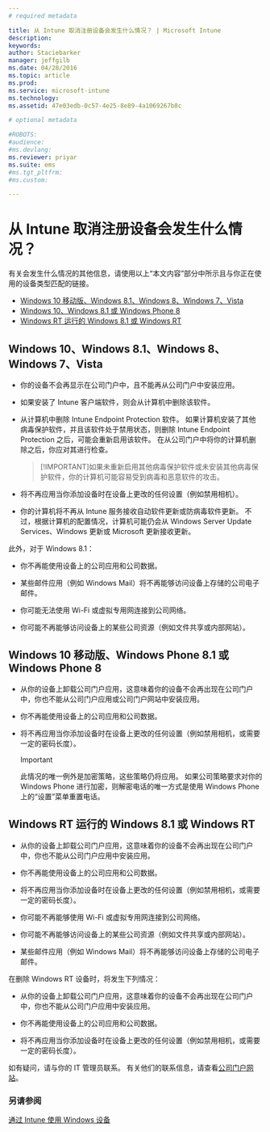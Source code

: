 ```yaml
---
# required metadata

title: 从 Intune 取消注册设备会发生什么情况？ | Microsoft Intune
description:
keywords:
author: Staciebarker
manager: jeffgilb
ms.date: 04/28/2016
ms.topic: article
ms.prod:
ms.service: microsoft-intune
ms.technology:
ms.assetid: 47e03edb-0c57-4e25-8e89-4a1069267b8c

# optional metadata

#ROBOTS:
#audience:
#ms.devlang:
ms.reviewer: priyar
ms.suite: ems
#ms.tgt_pltfrm:
#ms.custom:

---
```



# 从 Intune 取消注册设备会发生什么情况？

有关会发生什么情况的其他信息，请使用以上“本文内容”部分中所示且与你正在使用的设备类型匹配的链接。

- [Windows 10 移动版、Windows 8.1、Windows 8、Windows 7、Vista](#windows-10-mobile--8-1,-windows-8,-windows-7,-vista)
- [Windows 10、Windows 8.1 或 Windows Phone 8](#windows-10--windows-8-1-or-windows-phone-8)
- [Windows RT 运行的 Windows 8.1 或 Windows RT](#windows-rt-running-windows-8-1-or-windows-rt)


## Windows 10、Windows 8.1、Windows 8、Windows 7、Vista

-   你的设备不会再显示在公司门户中，且不能再从公司门户中安装应用。

-   如果安装了 Intune 客户端软件，则会从计算机中删除该软件。

-   从计算机中删除 Intune Endpoint Protection 软件。 如果计算机安装了其他病毒保护软件，并且该软件处于禁用状态，则删除 Intune Endpoint Protection 之后，可能会重新启用该软件。 在从公司门户中将你的计算机删除之后，你应对其进行检查。

    > [!IMPORTANT]如果未重新启用其他病毒保护软件或未安装其他病毒保护软件，你的计算机可能容易受到病毒和恶意软件的攻击。

-   将不再应用当你添加设备时在设备上更改的任何设置（例如禁用相机）。

-   你的计算机将不再从 Intune 服务接收自动软件更新或防病毒软件更新。 不过，根据计算机的配置情况，计算机可能仍会从 Windows Server Update Services、Windows 更新或 Microsoft 更新接收更新。

此外，对于 Windows 8.1：

-   你不再能使用设备上的公司应用和公司数据。

-   某些邮件应用（例如 Windows Mail）将不再能够访问设备上存储的公司电子邮件。

-   你可能无法使用 Wi-Fi 或虚拟专用网连接到公司网络。

-   你可能不再能够访问设备上的某些公司资源（例如文件共享或内部网站）。

## Windows 10 移动版、Windows Phone 8.1 或 Windows Phone 8

-   从你的设备上卸载公司门户应用，这意味着你的设备不会再出现在公司门户中，你也不能从公司门户应用或公司门户网站中安装应用。

-   你不再能使用设备上的公司应用和公司数据。

-   将不再应用当你添加设备时在设备上更改的任何设置（例如禁用相机，或需要一定的密码长度）。

    > [!IMPORTANT]
    > 此情况的唯一例外是加密策略，这些策略仍将应用。 如果公司策略要求对你的 Windows Phone 进行加密，则解密电话的唯一方式是使用 Windows Phone 上的“设置”菜单重置电话。

## Windows RT 运行的 Windows 8.1 或 Windows RT

-   从你的设备上卸载公司门户应用，这意味着你的设备不会再出现在公司门户中，你也不能从公司门户应用中安装应用。

-   你不再能使用设备上的公司应用和公司数据。

-   将不再应用当你添加设备时在设备上更改的任何设置（例如禁用相机，或需要一定的密码长度）。

-   你可能不再能够使用 Wi-Fi 或虚拟专用网连接到公司网络。

-   你可能不再能够访问设备上的某些公司资源（例如文件共享或内部网站）。

-   某些邮件应用（例如 Windows Mail）将不再能够访问设备上存储的公司电子邮件。

在删除 Windows RT 设备时，将发生下列情况：

-   从你的设备上卸载公司门户应用，这意味着你的设备不会再出现在公司门户中，你也不能从公司门户应用中安装应用。

-   你不再能使用设备上的公司应用和公司数据。

-   将不再应用当你添加设备时在设备上更改的任何设置（例如禁用相机，或需要一定的密码长度）。

如有疑问，请与你的 IT 管理员联系。 有关他们的联系信息，请查看[公司门户网站](http://portal.manage.microsoft.com)。

### 另请参阅
[通过 Intune 使用 Windows 设备](using-your-windows-device-with-intune.md)

<!--HONumber=Jun16_HO2-->


